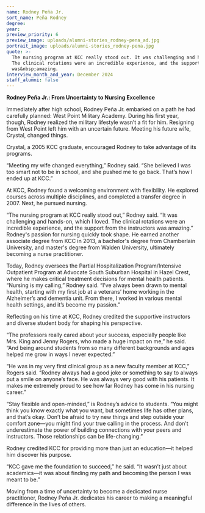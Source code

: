 ```yaml
---
name: Rodney Peña Jr.
sort_name: Peña Rodney
degree:
year:
preview_priority: 6
preview_image: uploads/alumni-stories_rodney-pena_ad.jpg
portrait_image: uploads/alumni-stories_rodney-pena.jpg
quote: >-
  The nursing program at KCC really stood out. It was challenging and hands-on, which I loved.
  The clinical rotations were an incredible experience, and the support from the instructors
  was&nbsp;amazing.
interview_month_and_year: December 2024
staff_alumni: false
---
```

**Rodney Peña Jr.: From Uncertainty to Nursing Excellence**
 
Immediately after high school, Rodney Peña Jr. embarked on a path he had carefully planned: West Point Military Academy. During his first year, though, Rodney realized the military lifestyle wasn’t a fit for him. Resigning from West Point left him with an uncertain future. Meeting his future wife, Crystal, changed things.

Crystal, a 2005 KCC graduate, encouraged Rodney to take advantage of its programs.

“Meeting my wife changed everything,” Rodney said. “She believed I was too smart not to be in school, and she pushed me to go back. That’s how I ended up at KCC.”

At KCC, Rodney found a welcoming environment with flexibility. He explored courses across multiple disciplines, and completed a transfer degree in 2007. Next, he pursued nursing.

“The nursing program at KCC really stood out,” Rodney said. “It was challenging and hands-on, which I loved. The clinical rotations were an incredible experience, and the support from the instructors was amazing.”  
Rodney's passion for nursing quickly took shape. He earned another associate degree from KCC in 2013, a bachelor's degree from Chamberlain University, and master's degree from Walden University, ultimately becoming a nurse practitioner.

Today, Rodney oversees the Partial Hospitalization Program/Intensive Outpatient Program at  Advocate South Suburban Hospital in Hazel Crest, where he makes critical treatment decisions for mental health patients.
“Nursing is my calling,” Rodney said. “I’ve always been drawn to mental health, starting with my first job at a veterans’ home working in the Alzheimer’s and dementia unit. From there, I worked in various mental health settings, and it’s become my passion.”

Reflecting on his time at KCC, Rodney credited the supportive instructors and diverse student body for shaping his perspective.

“The professors really cared about your success, especially people like Mrs. King and Jenny Rogers, who made a huge impact on me,” he said. “And being around students from so many different backgrounds and ages helped me grow in ways I never expected.”

“He was in my very first clinical group as a new faculty member at KCC,” Rogers said. “Rodney always had a good joke or something to say to always put a smile on anyone’s face. He was always very good with his patients. It makes me extremely proud to see how far Rodney has come in his nursing career.”

“Stay flexible and open-minded,” is Rodney’s advice to students. “You might think you know exactly what you want, but sometimes life has other plans, and that’s okay. Don’t be afraid to try new things and step outside your comfort zone—you might find your true calling in the process. And don’t underestimate the power of building connections with your peers and instructors. Those relationships can be life-changing.”

Rodney credited KCC for providing more than just an education—it helped him discover his purpose.

“KCC gave me the foundation to succeed,” he said. “It wasn’t just about academics—it was about finding my path and becoming the person I was meant to be.”

Moving from a time of uncertainty to become a dedicated nurse practitioner, Rodney Peña Jr. dedicates his career to making a meaningful difference in the lives of others.

